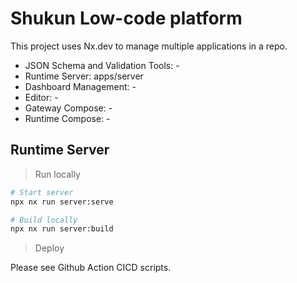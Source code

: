 # Shukun Low-code platform

This project uses Nx.dev to manage multiple applications in a repo.

* JSON Schema and Validation Tools: -
* Runtime Server: apps/server
* Dashboard Management: -
* Editor: -
* Gateway Compose: -
* Runtime Compose: -

## Runtime Server

> Run locally

``` bash
# Start server
npx nx run server:serve
```

``` bash
# Build locally
npx nx run server:build
```

> Deploy

Please see Github Action CICD scripts.
